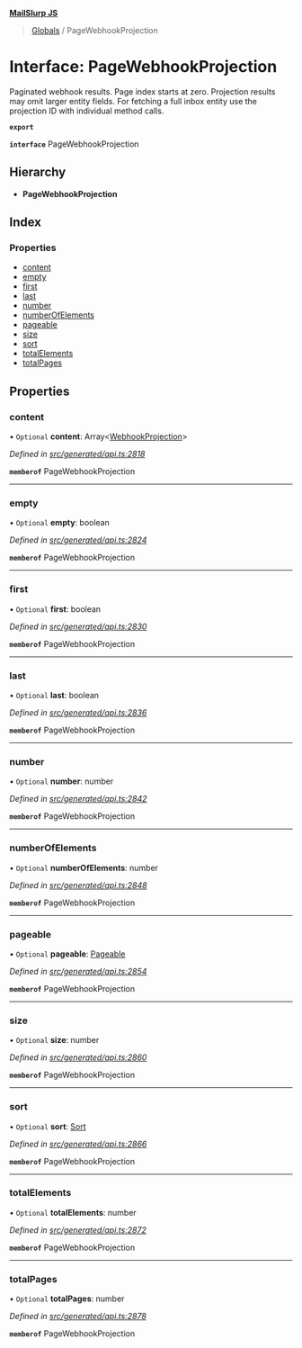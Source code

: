 **[MailSlurp JS](../README.md)**

> [Globals](../README.md) / PageWebhookProjection

# Interface: PageWebhookProjection

Paginated webhook results. Page index starts at zero. Projection results may omit larger entity fields. For fetching a full inbox entity use the projection ID with individual method calls.

**`export`** 

**`interface`** PageWebhookProjection

## Hierarchy

* **PageWebhookProjection**

## Index

### Properties

* [content](pagewebhookprojection.md#content)
* [empty](pagewebhookprojection.md#empty)
* [first](pagewebhookprojection.md#first)
* [last](pagewebhookprojection.md#last)
* [number](pagewebhookprojection.md#number)
* [numberOfElements](pagewebhookprojection.md#numberofelements)
* [pageable](pagewebhookprojection.md#pageable)
* [size](pagewebhookprojection.md#size)
* [sort](pagewebhookprojection.md#sort)
* [totalElements](pagewebhookprojection.md#totalelements)
* [totalPages](pagewebhookprojection.md#totalpages)

## Properties

### content

• `Optional` **content**: Array\<[WebhookProjection](webhookprojection.md)>

*Defined in [src/generated/api.ts:2818](https://github.com/mailslurp/mailslurp-client/blob/65d1444/src/generated/api.ts#L2818)*

**`memberof`** PageWebhookProjection

___

### empty

• `Optional` **empty**: boolean

*Defined in [src/generated/api.ts:2824](https://github.com/mailslurp/mailslurp-client/blob/65d1444/src/generated/api.ts#L2824)*

**`memberof`** PageWebhookProjection

___

### first

• `Optional` **first**: boolean

*Defined in [src/generated/api.ts:2830](https://github.com/mailslurp/mailslurp-client/blob/65d1444/src/generated/api.ts#L2830)*

**`memberof`** PageWebhookProjection

___

### last

• `Optional` **last**: boolean

*Defined in [src/generated/api.ts:2836](https://github.com/mailslurp/mailslurp-client/blob/65d1444/src/generated/api.ts#L2836)*

**`memberof`** PageWebhookProjection

___

### number

• `Optional` **number**: number

*Defined in [src/generated/api.ts:2842](https://github.com/mailslurp/mailslurp-client/blob/65d1444/src/generated/api.ts#L2842)*

**`memberof`** PageWebhookProjection

___

### numberOfElements

• `Optional` **numberOfElements**: number

*Defined in [src/generated/api.ts:2848](https://github.com/mailslurp/mailslurp-client/blob/65d1444/src/generated/api.ts#L2848)*

**`memberof`** PageWebhookProjection

___

### pageable

• `Optional` **pageable**: [Pageable](pageable.md)

*Defined in [src/generated/api.ts:2854](https://github.com/mailslurp/mailslurp-client/blob/65d1444/src/generated/api.ts#L2854)*

**`memberof`** PageWebhookProjection

___

### size

• `Optional` **size**: number

*Defined in [src/generated/api.ts:2860](https://github.com/mailslurp/mailslurp-client/blob/65d1444/src/generated/api.ts#L2860)*

**`memberof`** PageWebhookProjection

___

### sort

• `Optional` **sort**: [Sort](sort.md)

*Defined in [src/generated/api.ts:2866](https://github.com/mailslurp/mailslurp-client/blob/65d1444/src/generated/api.ts#L2866)*

**`memberof`** PageWebhookProjection

___

### totalElements

• `Optional` **totalElements**: number

*Defined in [src/generated/api.ts:2872](https://github.com/mailslurp/mailslurp-client/blob/65d1444/src/generated/api.ts#L2872)*

**`memberof`** PageWebhookProjection

___

### totalPages

• `Optional` **totalPages**: number

*Defined in [src/generated/api.ts:2878](https://github.com/mailslurp/mailslurp-client/blob/65d1444/src/generated/api.ts#L2878)*

**`memberof`** PageWebhookProjection
